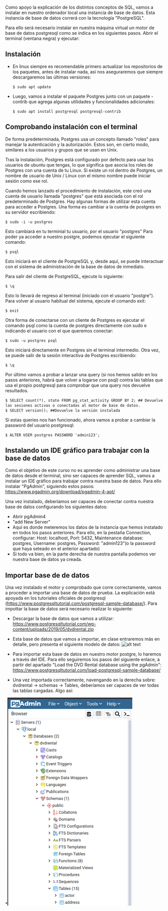 Como apoyo la explicación de los distintos conceptos de SQL, vamos a instalar en nuestro ordenador local una instancia de base de datos. Esta instancia de base de datos correrá con la tecnología "PostgreSQL". 

Para ello será necesario instalar en nuestra máquina virtual un motor de base de datos postgresql como se indica en los siguientes pasos. Abrir el terminal (ventana negra) y ejecutar:
## Instalación
- En linux siempre es recomendable primero actualizar los repositorios de los paquetes, antes de instalar nada, así nos aseguraremos que siempre descargaremos las últimas versiones:
    ```
    $ sudo apt update
    ```
- Luego, vamos a instalar el paquete Postgres junto con un paquete -contrib que agrega algunas utilidades y funcionalidades adicionales:
    ```
    $ sudo apt install postgresql postgresql-contrib
    ```
## Comprobando instalación con el terminal
De forma predeterminada, Postgres usa un concepto llamado "roles" para manejar la autenticación y la autorización. Estos son, en cierto modo, similares a los usuarios y grupos que se usan en Unix.

Tras la instalación, Postgres está configurado por defecto para usar los usuarios de ubuntu que tengas, lo que significa que asocia los roles de Postgres con una cuenta de tu Linux. Si existe un rol dentro de Postgres, un nombre de usuario de Unix / Linux con el mismo nombre puede iniciar sesión como ese rol.

Cuando hemos lanzado el procedimiento de instalación, este creó una cuenta de usuario llamada "postgres" que está asociada con el rol predeterminado de Postgres. Hay algunas formas de utilizar esta cuenta para acceder a Postgres. Una forma es cambiar a la cuenta de postgres en su servidor escribiendo:
```
$ sudo -i -u postgres
```
Esto cambiará en tu terminial tu usuario, por el usuario "postgres"
Para poder ya acceder a nuestro postgre, podemos ejecutar el siguiente comando:
```
$ psql
```
Esto iniciará en el cliente de PostgreSQL y, desde aquí, se puede interactuar con el sistema de administración de la base de datos de inmediato.

Para salir del cliente de PostgreSQL, ejecute lo siguiente:
```
$ \q
```


Esto lo llevará de regreso al terminal (iniciado con el usuario "postgre"). Para volver al usuario habitual del sistema, ejecute el comando exit:
```
$ exit
```
 
Otra forma de conectarse con un cliente de Postgres es ejecutar el comando psql como la cuenta de postgres directamente con sudo e indicando el usuario con el que queremos conectar:
```
$ sudo -u postgres psql
```
Esto iniciará directamente en Postgres sin el terminal intermedio. Otra vez, se puede salir de la sesión interactiva de Postgres escribiendo:
```
$ \q
```

Por último vamos a probar a lanzar una query (si nos hemos salido en los pasos anteriores, habrá que volver a logarse con psql) contra las tablas que usa el propio postgresql para comprobar que una query nos devuelve resultados.
```
$ SELECT count(*), state FROM pg_stat_activity GROUP BY 2; ## Devuelve las sesiones activas o conectadas al motor de base de datos.
$ SELECT version(); ##Devuelve la versión instalada
```

Si estas queries nos han funcionado, ahora vamos a probar a cambiar la password del usuario postgresql:
```
$ ALTER USER postgres PASSWORD 'admin123';
```

## Instalando un IDE gráfico para trabajar con la base de datos

Como el objetivo de este curso no es aprender como administrar una base de datos desde el terminal, sino ser capaces de aprender SQL, vamos a instalar un IDE gráfico para trabajar contra nuestra base de datos. Para ello instalar "PgAdmin", siguiendo estos pasos: 
https://www.pgadmin.org/download/pgadmin-4-apt/

Una vez instalado, deberíamos ser capaces de conectar contra nuestra base de datos configurando los siguientes datos:
- Abrir pgAdmin4
- "add New Server"
- Aquí es donde meteremos los datos de la instancia que hemos instalado en todos los pasos anteriores. Para ello, en la pestaña Connection, configurar: Host: localhost, Port: 5432, Maintenance database: postgres, Username: postgres, Password: "admin123"(o la password que haya seteado en el anterior apartado)
- Si todo va bien, en la parte derecha de nuestra pantalla podemos ver nuestra base de datos ya creada.

## Importar base de de datos
Una vez instalado el motor y comprobado que corre correctamente, vamos a proceder a importar una base de datos de prueba. La explicación está apoyada en los tutoriales oficiales de postgresql (https://www.postgresqltutorial.com/postgresql-sample-database/). Para impottar la base de datos será necesario realizar lo siguiente:
- Descargar la base de datos que vamos a utilizar: https://www.postgresqltutorial.com/wp-content/uploads/2019/05/dvdrental.zip


- Esta base de datos que vamos a importar, en clase entraremos más en detalle, pero presenta el siguiente modelo de datos:
![alt text](https://www.postgresqltutorial.com/wp-content/uploads/2018/03/dvd-rental-sample-database-diagram.png)


- Para importar esta base de datos en nuestro motor postgre, lo haremos a través del IDE. Para ello seguiremos los pasos del siguiente enlace, a partir del apartado "Load the DVD Rental database using the pgAdmin": https://www.postgresqltutorial.com/load-postgresql-sample-database/


- Una vez importada correctamente, navengando en la derecha sobre: dvdrental -> schemas -> Tables, deberíamos ser capaces de ver todas las tablas cargadas. Algo así:

*![alt text](https://raw.githubusercontent.com/AgustinICAI/CursoCeroMBD/master/images/BaseDatosCargada.png)



